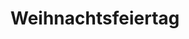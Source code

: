 ---
title: 1. Weihnachtsfeiertag
filter:
    kind: holiday
dates:
    start: 2023-12-25
    end: 2023-12-25
_build:
  render: false # no permalink/single-page, we WANT THIS
  list: true # but render on the list pages
---